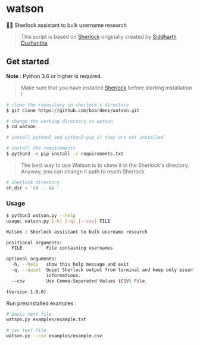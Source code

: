 # watson
🏌️‍♀️ Sherlock assistant to bulk username research

>This script is based on [Sherlock](https://github.com/sherlock-project/sherlock) originally created by [Siddharth Dushantha](https://github.com/sdushantha)

## Get started

**Note** : Python 3.6 or higher is required.

>Make sure that you have installed [Sherlock](https://github.com/sherlock-project/sherlock) before starting installation !

```bash
# clone the repository in sherlock's directory
$ git clone https://github.com/boardens/watson.git

# change the working directory to watson
$ cd watson

# install python3 and python3-pip if they are not installed

# install the requirements
$ python3 -m pip install -r requirements.txt
```

>The best way to use Watson is to clone it in the Sherlock's directory.<br>
Anyway, you can change it path to reach Sherlock.

```py
# Sherlock directory
sh_dir = 'cd .. && '
```

### Usage

```bash
$ python3 watson.py --help
usage: watson.py [-h] [-q] [--csv] FILE

Watson : Sherlock assistant to bulk username research

positional arguments:
  FILE         File containing usernames

optional arguments:
  -h, --help   show this help message and exit
  -q, --quiet  Quiet Sherlock output from terminal and keep only essential
               informations.
  --csv        Use Comma-Separated Values (CSV) File.

(Version 1.0.0)
```

Run presinstalled examples :

```bash
# basic text file
watson.py examples/example.txt

# csv text file
watson.py --csv examples/example.csv
```
